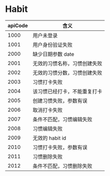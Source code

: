 # Habit

apiCode|含义
-------|-----
1000   | 用户未登录
1001   | 用户身份验证失败
2000   | 缺少日期参数 date
2001   | 无效的习惯名称，习惯创建失败
2002   | 无效的习惯分数，习惯创建失败
2003   | 习惯打卡失败
2004   | 该习惯已经打卡，不能重复打卡
2005   | 创建习惯失败，参数有误
2006   | 取消打卡失败
2007   | 条件不匹配，习惯编辑失败
2008   | 习惯编辑失败
2009   | 无效的 habit id
2010   | 习惯打卡失败，参数有误
2011   | 习惯删除失败
2012   | 条件不匹配，习惯删除失败
